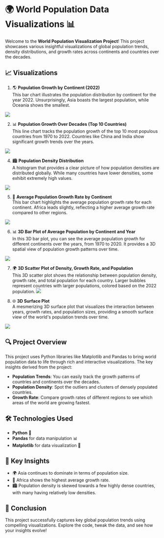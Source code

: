 # 🌍 World Population Data Visualizations 📊

Welcome to the **World Population Visualization Project**! This project showcases various insightful visualizations of global population trends, density distributions, and growth rates across continents and countries over the decades.

## 📈 Visualizations

1. 🌎 **Population Growth by Continent (2022)**  
   This bar chart illustrates the population distribution by continent for the year 2022. Unsurprisingly, Asia boasts the largest population, while Oceania shows the smallest.
  <img src=https://github.com/DhanrajGangnaik/World_Popultion/blob/master/worldpopulation%20by%20continent%20in%202022.png/>

2. 📊 **Population Growth Over Decades (Top 10 Countries)**  
   This line chart tracks the population growth of the top 10 most populous countries from 1970 to 2022. Countries like China and India show significant growth trends over the years.
<img src=https://github.com/DhanrajGangnaik/World_Popultion/blob/master/population%20growth%20over%20decades%20(top%2010%20countries).png />

4. 🏙️ **Population Density Distribution**  
   A histogram that provides a clear picture of how population densities are distributed globally. While many countries have lower densities, some exhibit extremely high values.
 <img src=https://github.com/DhanrajGangnaik/World_Popultion/blob/master/population%20density%20distribution.png /> 

5. 🌱 **Average Population Growth Rate by Continent**  
   This bar chart highlights the average population growth rate for each continent. Africa leads slightly, reflecting a higher average growth rate compared to other regions.
<img src=https://github.com/DhanrajGangnaik/World_Popultion/blob/master/average%20population%20growth%20rate%20by%20continent.png />

6. 📊 **3D Bar Plot of Average Population by Continent and Year**  
   In this 3D bar plot, you can see the average population growth for different continents over the years, from 1970 to 2020. It provides a 3D spatial view of population growth patterns over time.
  <img src=https://github.com/DhanrajGangnaik/World_Popultion/blob/master/3d%20bar%20plot.png />

7. 🌍 **3D Scatter Plot of Density, Growth Rate, and Population**  
   This 3D scatter plot shows the relationship between population density, growth rate, and total population for each country. Larger bubbles represent countries with larger populations, colored based on the 2022 population.
   <img src=https://github.com/DhanrajGangnaik/World_Popultion/blob/master/3d%20scatter%20plot.png />

8. 🌐 **3D Surface Plot**  
   A mesmerizing 3D surface plot that visualizes the interaction between years, growth rates, and population sizes, providing a smooth surface view of the world's population trends over time.
  <img src=https://github.com/DhanrajGangnaik/World_Popultion/blob/master/3d%20surface%20plot.png />

## 🔍 **Project Overview**
This project uses Python libraries like Matplotlib and Pandas to bring world population data to life through rich and interactive visualizations. The key insights derived from the project:

- **Population Trends**: You can easily track the growth patterns of countries and continents over the decades.
- **Population Density**: Spot the outliers and clusters of densely populated countries.
- **Growth Rate**: Compare growth rates of different regions to see which areas of the world are growing fastest.

## 🛠️ **Technologies Used**
- **Python** 🐍
- **Pandas** for data manipulation 📊
- **Matplotlib** for data visualization 🎨

## 🎯 **Key Insights**
- 🌍 Asia continues to dominate in terms of population size.
- 🌱 Africa shows the highest average growth rate.
- 🏙️ Population density is skewed towards a few highly dense countries, with many having relatively low densities.

## 🚀 **Conclusion**
This project successfully captures key global population trends using compelling visualizations. Explore the code, tweak the data, and see how your insights evolve!
